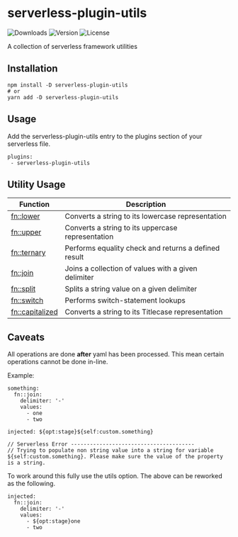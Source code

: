 # serverless-plugin-utils
![Downloads][link-download] ![Version][link-version] ![License][link-license]

A collection of serverless framework utilities

## Installation

```
npm install -D serverless-plugin-utils 
# or 
yarn add -D serverless-plugin-utils
```

## Usage
Add the serverless-plugin-utils entry to the plugins section of your serverless file. 

```
plugins:
 - serverless-plugin-utils
```


## Utility Usage

| Function | Description |
|--|--|
| [fn::lower][fn-lower] | Converts a string to its lowercase representation | 
| [fn::upper][fn-upper] | Converts a string to its uppercase representation |
| [fn::ternary][fn-ternary] | Performs equality check and returns a defined result |
| [fn::join][fn-join] | Joins a collection of values with a given delimiter |
| [fn::split][fn-split] | Splits a string value on a given delimiter | 
| [fn::switch][fn-switch] | Performs switch-statement lookups | 
| [fn::capitalized][fn-capitalized] | Converts a string to its Titlecase representation | 


## Caveats
All operations are done **after** yaml has been processed. This mean certain operations cannot be done in-line. 

Example:
```
something:
  fn::join:
    delimiter: '-'
    values:
      - one
      - two

injected: ${opt:stage}${self:custom.something}

// Serverless Error ---------------------------------------
// Trying to populate non string value into a string for variable ${self:custom.something}. Please make sure the value of the property is a string.
```

To work around this fully use the utils option. The above can be reworked as the following. 
```
injected:
  fn::join:
    delimiter: '-'
    values:
      - ${opt:stage}one
      - two
```


[link-download]: https://img.shields.io/npm/dt/serverless-plugin-utils.svg
[link-version]: https://img.shields.io/npm/v/serverless-plugin-utils.svg
[link-license]: https://img.shields.io/npm/l/serverless-plugin-utils.svg

[fn-lower]: https://github.com/icarus-sullivan/serverless-plugin-utils/blob/master/documentation/lower.md
[fn-upper]: https://github.com/icarus-sullivan/serverless-plugin-utils/blob/master/documentation/upper.md
[fn-join]: https://github.com/icarus-sullivan/serverless-plugin-utils/blob/master/documentation/join.md
[fn-split]: https://github.com/icarus-sullivan/serverless-plugin-utils/blob/master/documentation/split.md
[fn-ternary]: https://github.com/icarus-sullivan/serverless-plugin-utils/blob/master/documentation/ternary.md
[fn-switch]: https://github.com/icarus-sullivan/serverless-plugin-utils/blob/master/documentation/switch.md
[fn-capitalized]: https://github.com/icarus-sullivan/serverless-plugin-utils/blob/master/documentation/capitalized.md